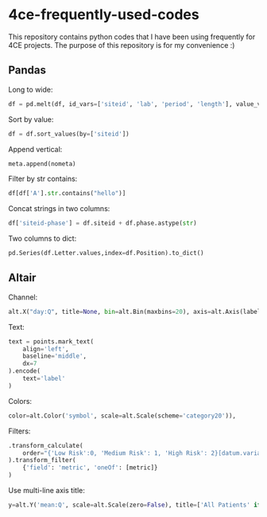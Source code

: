 # 4ce-frequently-used-codes
This repository contains python codes that I have been using frequently for 4CE projects. The purpose of this repository is for my convenience :)

## Pandas

Long to wide:
```py
df = pd.melt(df, id_vars=['siteid', 'lab', 'period', 'length'], value_vars=days, var_name='day', value_name='value')
```

Sort by value:
```py
df = df.sort_values(by=['siteid'])
```

Append vertical:
```py
meta.append(nometa)
```

Filter by str contains:
```py
df[df['A'].str.contains("hello")]
```

Concat strings in two columns:
```py
df['siteid-phase'] = df.siteid + df.phase.astype(str)
```

Two columns to dict:
```py
pd.Series(df.Letter.values,index=df.Position).to_dict()
```

## Altair

Channel:
```py
alt.X("day:Q", title=None, bin=alt.Bin(maxbins=20), axis=alt.Axis(labelAngle=0, tickCount=3), scale=alt.Scale(clamp=True)),
```

Text:
```py
text = points.mark_text(
    align='left',
    baseline='middle',
    dx=7
).encode(
    text='label'
)
```

Colors:
```py
color=alt.Color('symbol', scale=alt.Scale(scheme='category20')),
```

Filters:
```py
.transform_calculate(
    order="{'Low Risk':0, 'Medium Risk': 1, 'High Risk': 2}[datum.variable]"  
).transform_filter(
    {'field': 'metric', 'oneOf': [metric]}
)
```

Use multi-line axis title:
```py
y=alt.Y('mean:Q', scale=alt.Scale(zero=False), title=['All Patients' if patient_group == 'all' else "Ever Severe Patients", 'Mean Lab Value'] if i == 0 else None, axis=alt.Axis(titleX=titleX)),
```
